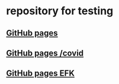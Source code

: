# repository for testing

## [GitHub pages](https://boriskrasko.github.io/test)
## [GitHub pages /covid](https://boriskrasko.github.io/test/covid)
## [GitHub pages EFK](https://boriskrasko.github.io/test/efk/index.html)


